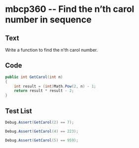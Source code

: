 # mbcp360 -- Find the n’th carol number in sequence

## Text

Write a function to find the n’th carol number.

## Code

```csharp
public int GetCarol(int n) 
{ 
    int result = (int)Math.Pow(2, n) - 1; 
    return result * result - 2; 
}
```

## Test List

```csharp
Debug.Assert(GetCarol(2) == 7);
```

```csharp
Debug.Assert(GetCarol(4) == 223);
```

```csharp
Debug.Assert(GetCarol(5) == 959);
```
